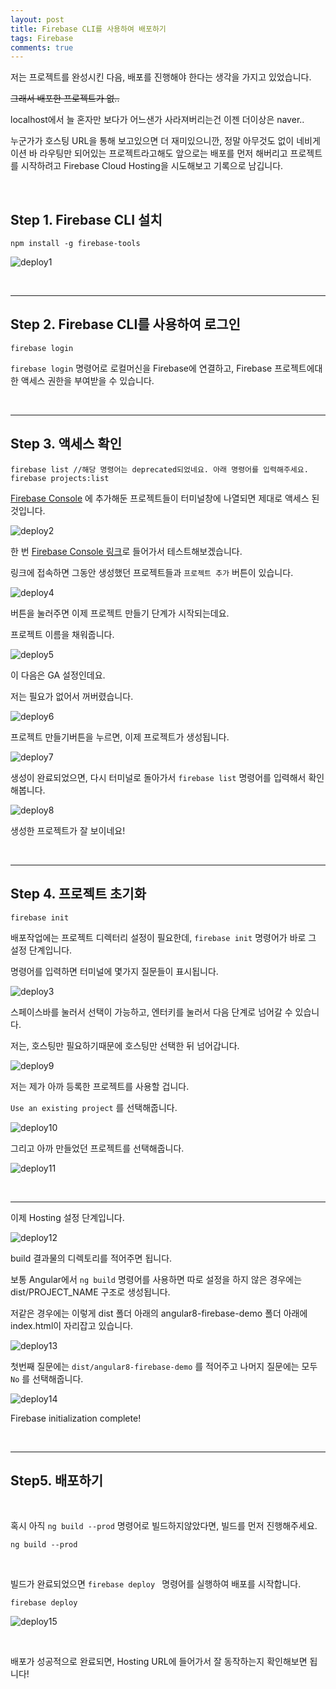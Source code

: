 ```yaml
---
layout: post
title: Firebase CLI를 사용하여 배포하기
tags: Firebase
comments: true
---
```


저는 프로젝트를 완성시킨 다음, 배포를 진행해야 한다는 생각을 가지고 있었습니다.

~~그래서 배포한 프로젝트가 없..~~

localhost에서 늘 혼자만 보다가 어느샌가 사라져버리는건 이젠 더이상은 naver..

누군가가 호스팅 URL을 통해 보고있으면 더 재미있으니깐, 정말 아무것도 없이 네비게이션 바 라우팅만 되어있는 프로젝트라고해도 앞으로는 배포를 먼저 해버리고 프로젝트를 시작하려고 Firebase Cloud Hosting을 시도해보고 기록으로 남깁니다.

<br>

## Step 1. Firebase CLI 설치

```
npm install -g firebase-tools
```



![deploy1](../img/firebase_deploy1.png)

<br>

---

## Step 2. Firebase CLI를 사용하여 로그인

```
firebase login
```

`firebase login` 명령어로 로컬머신을 Firebase에 연결하고, Firebase 프로젝트에대한 액세스 권한을 부여받을 수 있습니다.

<br>

---

## Step 3. 액세스 확인

```
firebase list //해당 명령어는 deprecated되었네요. 아래 명령어를 입력해주세요.
firebase projects:list

```

[Firebase Console](https://console.firebase.google.com/u/0/) 에 추가해둔 프로젝트들이 터미널창에 나열되면 제대로 액세스 된 것입니다.

![deploy2](../img/firebase_deploy2.png)



한 번 [Firebase Console 링크](https://console.firebase.google.com/u/0/)로 들어가서 테스트해보겠습니다.

링크에 접속하면 그동안 생성했던 프로젝트들과 `프로젝트 추가` 버튼이 있습니다.

![deploy4](../img/firebase_deploy4.png)



버튼을 눌러주면 이제 프로젝트 만들기 단계가 시작되는데요.

프로젝트 이름을 채워줍니다.

![deploy5](../img/firebase_deploy5.png)



이 다음은 GA 설정인데요.

저는 필요가 없어서 꺼버렸습니다.

![deploy6](../img/firebase_deploy6.png)



프로젝트 만들기버튼을 누르면, 이제 프로젝트가 생성됩니다.

![deploy7](../img/firebase_deploy7.png)



생성이 완료되었으면, 다시 터미널로 돌아가서 `firebase list` 명령어를 입력해서 확인해봅니다.

![deploy8](../img/firebase_deploy8.png)



생성한 프로젝트가 잘 보이네요!

<br>

---

## Step 4. 프로젝트 초기화

```
firebase init
```



배포작업에는 프로젝트 디렉터리 설정이 필요한데, `firebase init` 명령어가 바로 그 설정 단계입니다.

명령어를 입력하면 터미널에 몇가지 질문들이 표시됩니다.

![deploy3](../img/firebase_deploy3.png)

스페이스바를 눌러서 선택이 가능하고, 엔터키를 눌러서 다음 단계로 넘어갈 수 있습니다.



저는, 호스팅만 필요하기때문에 호스팅만 선택한 뒤 넘어갑니다.

![deploy9](../img/firebase_deploy9.png)



저는 제가 아까 등록한 프로젝트를 사용할 겁니다.

`Use an existing project` 를 선택해줍니다. 

![deploy10](../img/firebase_deploy10.png)



그리고 아까 만들었던 프로젝트를 선택해줍니다.

![deploy11](../img/firebase_deploy11.png)

<br>

---

이제 Hosting 설정 단계입니다.

![deploy12](../img/firebase_deploy12.png)



build 결과물의 디렉토리를 적어주면 됩니다.

보통 Angular에서  `ng build` 명령어를 사용하면 따로 설정을 하지 않은 경우에는 dist/PROJECT_NAME 구조로 생성됩니다.

저같은 경우에는 이렇게 dist 폴더 아래의 angular8-firebase-demo 폴더 아래에 index.html이 자리잡고 있습니다.

![deploy13](../img/firebase_deploy13.png)

첫번째 질문에는 `dist/angular8-firebase-demo` 를 적어주고 나머지 질문에는 모두 `No` 를 선택해줍니다.



![deploy14](../img/firebase_deploy14.png)

Firebase initialization complete!

<br>

---



## Step5. 배포하기

<br>

혹시 아직  `ng build --prod` 명령어로 빌드하지않았다면, 빌드를 먼저 진행해주세요.

```
ng build --prod
```

<br>

빌드가 완료되었으면 `firebase deploy ` 명령어를 실행하여 배포를 시작합니다.

```
firebase deploy
```



![deploy15](../img/firebase_deploy15.png)

<br>

배포가 성공적으로 완료되면, Hosting URL에 들어가서 잘 동작하는지 확인해보면 됩니다!